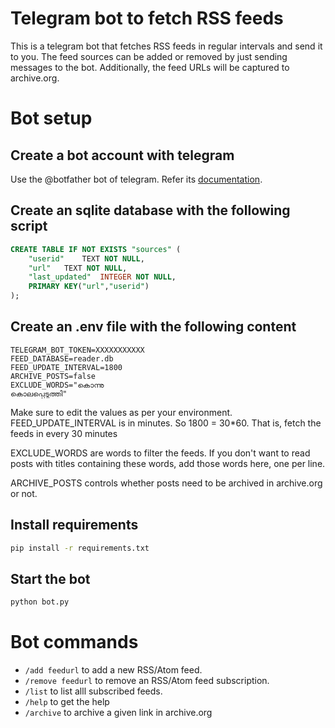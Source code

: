Telegram bot to fetch RSS feeds
===============================

This is a telegram bot that fetches RSS feeds in regular intervals and send it to you. The feed sources can be added or removed by just sending messages to the bot. Additionally, the feed URLs will be captured to archive.org.

Bot setup
=========

Create a bot account with telegram
-----------------------------------

Use the @botfather bot of telegram. Refer its [documentation](https://core.telegram.org/bots).

Create an sqlite database with the following script
------------------------------------------------

```sql
CREATE TABLE IF NOT EXISTS "sources" (
	"userid"	TEXT NOT NULL,
	"url"	TEXT NOT NULL,
	"last_updated"	INTEGER NOT NULL,
	PRIMARY KEY("url","userid")
);
```

Create an .env file with the following content
---------------------------------------------

```
TELEGRAM_BOT_TOKEN=XXXXXXXXXXX
FEED_DATABASE=reader.db
FEED_UPDATE_INTERVAL=1800
ARCHIVE_POSTS=false
EXCLUDE_WORDS="കൊന്നു
കൊലപ്പെടുത്തി"
```

Make sure to edit the values as per your environment.
FEED_UPDATE_INTERVAL is in minutes. So 1800 = 30*60. That is, fetch the feeds in every 30 minutes

EXCLUDE_WORDS are words to filter the feeds. If you don't want to read posts with titles containing these words, add those words here, one per line.

ARCHIVE_POSTS controls whether posts need to be archived in archive.org or not.

Install requirements
---------------------

```bash
pip install -r requirements.txt
```

Start the bot
-------------

```bash
python bot.py
```

Bot commands
============

* `/add feedurl` to add a new RSS/Atom feed.
* `/remove feedurl` to remove an RSS/Atom feed subscription.
* `/list` to list alll subscribed feeds.
* `/help` to get the help
* `/archive` to archive a given link in archive.org
